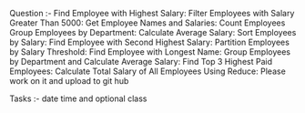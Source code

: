 Question :-
Find Employee with Highest Salary:
Filter Employees with Salary Greater Than 5000:
Get Employee Names and Salaries:
 Count Employees
Group Employees by Department:
Calculate Average Salary:
Sort Employees by Salary:
Find Employee with Second Highest Salary:
 Partition Employees by Salary Threshold:
Find Employee with Longest Name:
Group Employees by Department and Calculate Average Salary:
Find Top 3 Highest Paid Employees:
 Calculate Total Salary of All Employees Using Reduce:
Please work on it and upload to git hub

Tasks :-
date time and optional class
